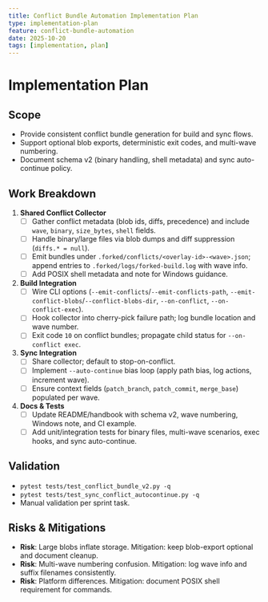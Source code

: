 ```yaml
---
title: Conflict Bundle Automation Implementation Plan
type: implementation-plan
feature: conflict-bundle-automation
date: 2025-10-20
tags: [implementation, plan]
---
```


# Implementation Plan

## Scope
- Provide consistent conflict bundle generation for build and sync flows.
- Support optional blob exports, deterministic exit codes, and multi-wave numbering.
- Document schema v2 (binary handling, shell metadata) and sync auto-continue policy.

## Work Breakdown
1. **Shared Conflict Collector**
   - [ ] Gather conflict metadata (blob ids, diffs, precedence) and include `wave`, `binary`, `size_bytes`, `shell` fields.
   - [ ] Handle binary/large files via blob dumps and diff suppression (`diffs.* = null`).
   - [ ] Emit bundles under `.forked/conflicts/<overlay-id>-<wave>.json`; append entries to `.forked/logs/forked-build.log` with wave info.
   - [ ] Add POSIX shell metadata and note for Windows guidance.
2. **Build Integration**
   - [ ] Wire CLI options (`--emit-conflicts`/`--emit-conflicts-path`, `--emit-conflict-blobs`/`--conflict-blobs-dir`, `--on-conflict`, `--on-conflict-exec`).
   - [ ] Hook collector into cherry-pick failure path; log bundle location and wave number.
   - [ ] Exit code `10` on conflict bundles; propagate child status for `--on-conflict exec`.
3. **Sync Integration**
   - [ ] Share collector; default to stop-on-conflict.
   - [ ] Implement `--auto-continue` bias loop (apply path bias, log actions, increment wave).
   - [ ] Ensure context fields (`patch_branch`, `patch_commit`, `merge_base`) populated per wave.
4. **Docs & Tests**
   - [ ] Update README/handbook with schema v2, wave numbering, Windows note, and CI example.
   - [ ] Add unit/integration tests for binary files, multi-wave scenarios, exec hooks, and sync auto-continue.

## Validation
- `pytest tests/test_conflict_bundle_v2.py -q`
- `pytest tests/test_sync_conflict_autocontinue.py -q`
- Manual validation per sprint task.

## Risks & Mitigations
- **Risk**: Large blobs inflate storage. Mitigation: keep blob-export optional and document cleanup.
- **Risk**: Multi-wave numbering confusion. Mitigation: log wave info and suffix filenames consistently.
- **Risk**: Platform differences. Mitigation: document POSIX shell requirement for commands.
